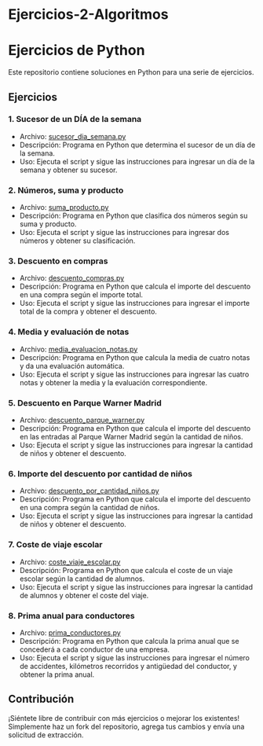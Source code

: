 # Ejercicios-2-Algoritmos

# Ejercicios de Python

Este repositorio contiene soluciones en Python para una serie de ejercicios.

## Ejercicios

### 1. Sucesor de un DÍA de la semana
- Archivo: [sucesor_dia_semana.py](sucesor_dia_semana.py)
- Descripción: Programa en Python que determina el sucesor de un día de la semana.
- Uso: Ejecuta el script y sigue las instrucciones para ingresar un día de la semana y obtener su sucesor.

### 2. Números, suma y producto
- Archivo: [suma_producto.py](suma_producto.py)
- Descripción: Programa en Python que clasifica dos números según su suma y producto.
- Uso: Ejecuta el script y sigue las instrucciones para ingresar dos números y obtener su clasificación.

### 3. Descuento en compras
- Archivo: [descuento_compras.py](descuento_compras.py)
- Descripción: Programa en Python que calcula el importe del descuento en una compra según el importe total.
- Uso: Ejecuta el script y sigue las instrucciones para ingresar el importe total de la compra y obtener el descuento.

### 4. Media y evaluación de notas
- Archivo: [media_evaluacion_notas.py](media_evaluacion_notas.py)
- Descripción: Programa en Python que calcula la media de cuatro notas y da una evaluación automática.
- Uso: Ejecuta el script y sigue las instrucciones para ingresar las cuatro notas y obtener la media y la evaluación correspondiente.

### 5. Descuento en Parque Warner Madrid
- Archivo: [descuento_parque_warner.py](descuento_parque_warner.py)
- Descripción: Programa en Python que calcula el importe del descuento en las entradas al Parque Warner Madrid según la cantidad de niños.
- Uso: Ejecuta el script y sigue las instrucciones para ingresar la cantidad de niños y obtener el descuento.

### 6. Importe del descuento por cantidad de niños
- Archivo: [descuento_por_cantidad_niños.py](descuento_por_cantidad_niños.py)
- Descripción: Programa en Python que calcula el importe del descuento en una compra según la cantidad de niños.
- Uso: Ejecuta el script y sigue las instrucciones para ingresar la cantidad de niños y obtener el descuento.

### 7. Coste de viaje escolar
- Archivo: [coste_viaje_escolar.py](coste_viaje_escolar.py)
- Descripción: Programa en Python que calcula el coste de un viaje escolar según la cantidad de alumnos.
- Uso: Ejecuta el script y sigue las instrucciones para ingresar la cantidad de alumnos y obtener el coste del viaje.

### 8. Prima anual para conductores
- Archivo: [prima_conductores.py](prima_conductores.py)
- Descripción: Programa en Python que calcula la prima anual que se concederá a cada conductor de una empresa.
- Uso: Ejecuta el script y sigue las instrucciones para ingresar el número de accidentes, kilómetros recorridos y antigüedad del conductor, y obtener la prima anual.

## Contribución

¡Siéntete libre de contribuir con más ejercicios o mejorar los existentes! Simplemente haz un fork del repositorio, agrega tus cambios y envía una solicitud de extracción.
